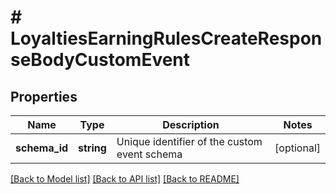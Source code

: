 # # LoyaltiesEarningRulesCreateResponseBodyCustomEvent

## Properties

Name | Type | Description | Notes
------------ | ------------- | ------------- | -------------
**schema_id** | **string** | Unique identifier of the custom event schema | [optional]

[[Back to Model list]](../../README.md#models) [[Back to API list]](../../README.md#endpoints) [[Back to README]](../../README.md)
